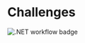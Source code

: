# Challenges
![.NET workflow badge](https://github.com/TudorBatica/Challenges/workflows/Flutter%20CI/badge.svg)
